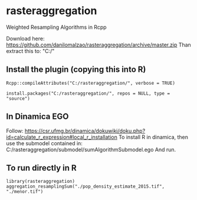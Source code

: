 # rasteraggregation
Weighted Resampling Algorithms in Rcpp

Download here: https://github.com/danilomalzao/rasteraggregation/archive/master.zip
Than extract this to: "C:/"

## Install the plugin (copying this into R)
```
Rcpp::compileAttributes("C:/rasteraggregation/", verbose = TRUE)

install.packages("C:/rasteraggregation/", repos = NULL, type = "source")
```

## In Dinamica EGO
Follow: https://csr.ufmg.br/dinamica/dokuwiki/doku.php?id=calculate_r_expression#local_r_installation
To install R in dinamica, then use the submodel contained in:
C:/rasteraggregation/submodel/sumAlgorithmSubmodel.ego
And run.

## To run directly in R
```
library(rasteraggregation)
aggregation_resamplingSum("./pop_density_estimate_2015.tif", "./menor.tif")
```
